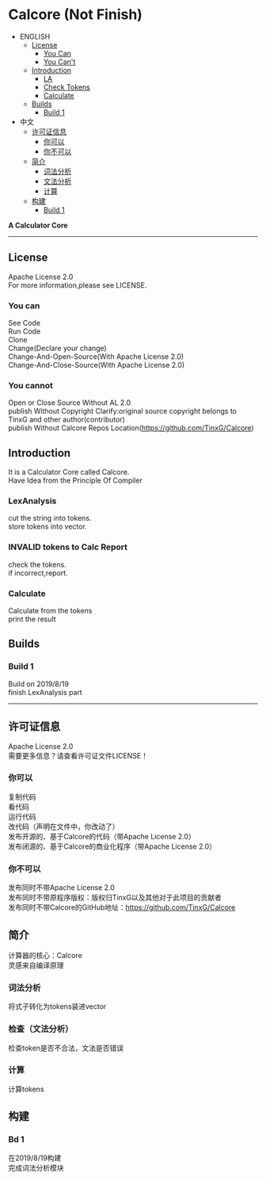 # Calcore (Not Finish)
- ENGLISH
  - [License](#license)
    - [You Can](#you-can)
    - [You Can't](#you-cannot)
  - [Introduction](#introduction)
    - [LA](#lexanalysis)
    - [Check Tokens](#invalid-tokens-to-calc-report)
    - [Calculate](#calculate)
  - [Builds](#Builds)
    - [Build 1](#build-1)
- 中文
  - [许可证信息](#许可证信息)
    - [你可以](#你可以)
    - [你不可以](#你不可以)
  - [简介](#简介)
    - [词法分析](#词法分析)
    - [文法分析](#检查（文法分析）)
    - [计算](#计算)
  - [构建](#构建)
    - [Build 1](#bd-1)
    
**A Calculator Core**
  
----------------------------------------------------------------------------
  
## License
Apache License 2.0  
For more information,please see LICENSE.
### You can
  See Code  
  Run Code  
  Clone  
  Change(Declare your change)  
  Change-And-Open-Source(With Apache License 2.0)  
  Change-And-Close-Source(With Apache License 2.0)  
### You cannot
  Open or Close Source Without AL 2.0  
  publish Without Copyright Clarify:original source copyright belongs to TinxG and other author(contributor)  
  publish Without Calcore Repos Location(https://github.com/TinxG/Calcore)  
  
## Introduction
It is a Calculator Core called Calcore.  
Have Idea from the Principle Of Compiler  
### LexAnalysis
cut the string into tokens.  
store tokens into vector.  
### INVALID tokens to Calc Report
check the tokens.  
if incorrect,report.  
### Calculate
Calculate from the tokens  
print the result  

## Builds
### Build 1
Build on 2019/8/19  
finish LexAnalysis part  
  
----------------------------------------------------------------------------
  
## 许可证信息
Apache License 2.0  
需要更多信息？请查看许可证文件LICENSE！  
### 你可以
复制代码  
看代码  
运行代码  
改代码（声明在文件中，你改动了）  
发布开源的、基于Calcore的代码（带Apache License 2.0）  
发布闭源的、基于Calcore的商业化程序（带Apache License 2.0）  
### 你不可以
发布同时不带Apache License 2.0  
发布同时不带原程序版权：版权归TinxG以及其他对于此项目的贡献者  
发布同时不带Calcore的GitHub地址：https://github.com/TinxG/Calcore  
  
## 简介
计算器的核心：Calcore  
灵感来自编译原理  
### 词法分析
将式子转化为tokens装进vector  
### 检查（文法分析）
检查token是否不合法，文法是否错误  
### 计算
计算tokens  
  
## 构建
### Bd 1
在2019/8/19构建  
完成词法分析模块  

